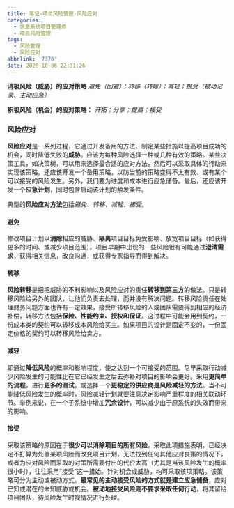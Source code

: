 ```yaml
---
title: 笔记-项目风险管理-风险应对
categories:
  - 信息系统项目管理师
  - 项目风险管理
tags:
  - 风险管理
  - 风险应对
abbrlink: '7376'
date: 2020-10-06 22:31:26
---
```


**消极风险（威胁）的应对策略**
*避免（回避）；转移（转嫁）；减轻；接受（被动记录、主动应急）*

**积极风险（机会）的应对策略：**
*开拓；分享；提高；接受*

<!-- more -->

### 风险应对

**风险应对**是一系列过程，它通过开发备用的方法、制定某些措施以提高项目成功的机会，同时降低失败的**威胁**。应该为每种风险选择一种或几种有效的策略。某些决策工具，如决策树，可以用来选择最合适的应对方法，然后可以采取具体的行动来实现该策略。还应该开发一个备用策略，以防当前的策略变得不太有效、或有某个可以接受的风险发生。另外，我们要为进度和成本进行应急储备。最后，还应该开发一个**应急计划**，同时包含启动该计划的触发条件。

典型的**风险应对方法**包括*避免、转移、减轻、接受*。

#### 避免

修改项目计划以**消除**相应的威胁、**隔离**项目目标免受影响、放宽项目目标（如获得更多的时间、或减少项目范围）。项目早期中出现的一些风险很有可能通过**澄清需求**，获得相关信息，改良沟通，或获得专家指导而得到解决。

#### 转移

**风险转移**是把把威胁的不利影响以及风险应对的责任**转移到第三方**的做法。只是转移风险给另外的团队，让他们负责去处理，而并没有解决问题。转移风险责任在处理财务问题方面也许有一定效果，接受所转移风险的人或团队需要得到相应的经济补偿，转移方法包括**保险、性能约束、授权和保证**。这过程中可能会用到契约，一份成本类的契约可以转移成本风险给买主。如果项目的设计是固定不变的，一份固定价格的契约可以转移风险给卖方。

#### 减轻

即通过**降低风险**的概率和影响程度，使之达到一个可接受的范围。尽早采取行动减少风险发生的可能性比在它已经发生之后去弥补对项目的影响会更好。采用**更简单的流程**，进行**更多的测试**，或选择一个**更稳定的供应商是风险减轻的方法**。当不可能降低风险发生的概率时，风险减轻计划就要注意决定影响严重程度的相关联动环节。举例来说，在一个子系统中增加**冗余设计**，可以减少由于原系统的失效而带来的影响。

#### 接受

采取该策略的原因在于**很少可以消除项目的所有风险**。采取此项措施表明，已经决定不打算为处置某项风险而改变项目计划，无法找到任何其他应对良策的情况下，或者为应对风险而采取的对策所需要付出的代价太高（尤其是当该风险发生的概率很小时），往往采用“接受”这一措始。针对机会或威胁，均可采取该项策略。该策略可分为主动或被动方式。**最常见的主动接受风险的方式就是建立应急储备**，应对已知或潜在的未知威胁或机会。**被动地接受风险则不要求采取任何行动**，将其留给项目团队，待风险发生时视情况进行处理。
